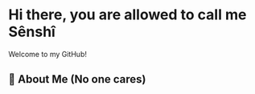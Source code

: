 # Hi there, you are allowed to call me Sênshî

Welcome to my GitHub!

## 🚀 About Me (No one cares)

